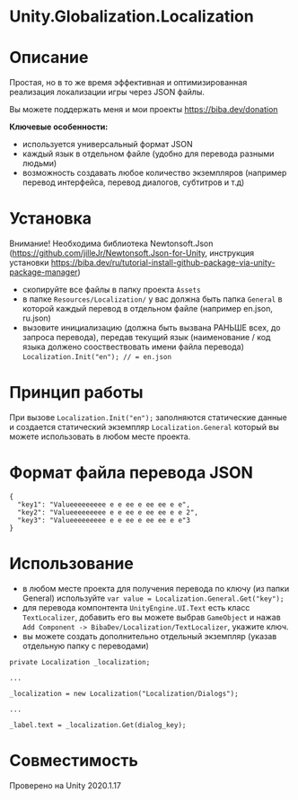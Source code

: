 # Unity.Globalization.Localization

# Описание
Простая, но в то же время эффективная и оптимизированная реализация локализации игры через JSON файлы.

Вы можете поддержать меня и мои проекты https://biba.dev/donation

**Ключевые особенности:**
* используется универсальный формат JSON
* каждый язык в отдельном файле (удобно для перевода разными людьми)
* возможность создавать любое количество экземпляров (например перевод интерфейса, перевод диалогов, субтитров и т.д)

# Установка
Внимание! Необходима библиотека Newtonsoft.Json (https://github.com/jilleJr/Newtonsoft.Json-for-Unity, инструкция установки https://biba.dev/ru/tutorial-install-github-package-via-unity-package-manager)

* скопируйте все файлы в папку проекта `Assets`
* в папке `Resources/Localization/` у вас должна быть папка `General` в которой каждый перевод в отдельном файле (например en.json, ru.json)
* вызовите инициализацию (должна быть вызвана РАНЬШЕ всех, до запроса перевода), передав текущий язык (наименование / код языка должено сооствествовать имени файла перевода)
`Localization.Init("en"); // = en.json`

# Принцип работы
При вызове `Localization.Init("en");` заполняются статические данные и создается статический экземпляр `Localization.General` который вы можете использовать в любом месте проекта.

# Формат файла перевода JSON
```
{
  "key1": "Valueeeeeeeee e e ee e ee ee e e",
  "key2": "Valueeeeeeeee e e ee e ee ee e e 2",
  "key3": "Valueeeeeeeee e e ee e ee ee e e"3
}
```

# Использование
* в любом месте проекта для получения перевода по ключу (из папки General) используйте `var value = Localization.General.Get("key");`
* для перевода компонтента `UnityEngine.UI.Text` есть класс `TextLocalizer`, добавить его вы можете выбрав `GameObject` и нажав `Add Component -> BibaDev/Localization/TextLocalizer`, укажите ключ.
* вы можете создать дополнительно отдельный экземпляр (указав отдельную папку с переводами)
```
private Localization _localization;

...

_localization = new Localization("Localization/Dialogs");
            
...  

_label.text = _localization.Get(dialog_key);
```

# Совместимость
Проверено на Unity 2020.1.17
